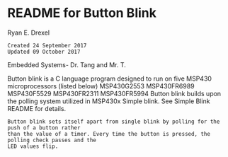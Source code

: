 # README for Button Blink

Ryan E. Drexel
	
	Created 24 September 2017
	Updated 09 October 2017

Embedded Systems- Dr. Tang and Mr. T.

Button blink is a C language program designed to run on five MSP430 microprocessors (listed below)
	MSP430G2553
	MSP430FR6989
	MSP430F5529
	MSP430FR2311
	MSP430FR5994
Button blink builds upon the polling system utilized in MSP430x Simple blink. See Simple Blink README for details.

	Button blink sets itself apart from single blink by polling for the push of a button rather 
	than the value of a timer. Every time the button is pressed, the polling check passes and the 
	LED values flip.